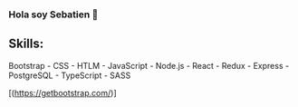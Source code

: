 ### Hola soy Sebatien 👋

## Skills:

Bootstrap - CSS - HTLM - JavaScript - Node.js - React - Redux - Express - PostgreSQL - TypeScript - SASS

  [(https://getbootstrap.com/)]
